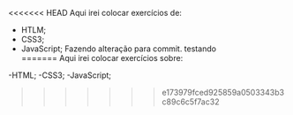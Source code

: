 <<<<<<< HEAD
Aqui irei colocar exercícios de:
- HTLM;
- CSS3;
- JavaScript;
Fazendo alteração para commit.
testando	
=======
Aqui irei colocar exercícios sobre:

-HTML;
-CSS3;
-JavaScript;
>>>>>>> e173979fced925859a0503343b3c89c6c5f7ac32
